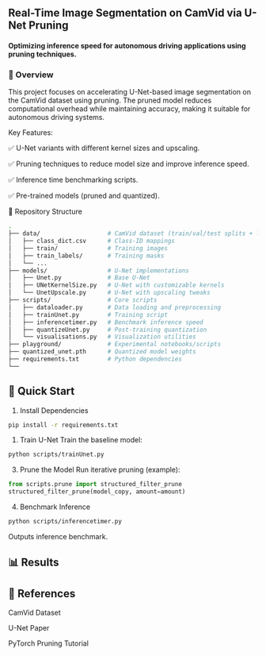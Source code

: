 ## Real-Time Image Segmentation on CamVid via U-Net Pruning
#### Optimizing inference speed for autonomous driving applications using pruning techniques.

### 📌 Overview
This project focuses on accelerating U-Net-based image segmentation on the CamVid dataset using pruning. The pruned model reduces computational overhead while maintaining accuracy, making it suitable for autonomous driving systems.

Key Features:

✅ U-Net variants with different kernel sizes and upscaling.

✅ Pruning techniques to reduce model size and improve inference speed.

✅ Inference time benchmarking scripts.

✅ Pre-trained models (pruned and quantized).

📂 Repository Structure
```bash
.
├── data/                   # CamVid dataset (train/val/test splits + labels)
│   ├── class_dict.csv      # Class-ID mappings
│   ├── train/              # Training images
│   ├── train_labels/       # Training masks
│   └── ...                 
├── models/                 # U-Net implementations
│   ├── Unet.py             # Base U-Net
│   ├── UNetKernelSize.py   # U-Net with customizable kernels
│   └── UnetUpscale.py      # U-Net with upscaling tweaks
├── scripts/                # Core scripts
│   ├── dataloader.py       # Data loading and preprocessing
│   ├── trainUnet.py        # Training script
│   ├── inferencetimer.py   # Benchmark inference speed
│   ├── quantizeUnet.py     # Post-training quantization
│   └── visualisations.py   # Visualization utilities
├── playground/             # Experimental notebooks/scripts
├── quantized_unet.pth      # Quantized model weights
├── requirements.txt        # Python dependencies
└── 
```

## 🚀 Quick Start
1. Install Dependencies
```bash
pip install -r requirements.txt
```
1. Train U-Net
Train the baseline model:

```bash
python scripts/trainUnet.py 
```
3. Prune the Model
Run iterative pruning (example):

```python
from scripts.prune import structured_filter_prune
structured_filter_prune(model_copy, amount=amount)
```
4. Benchmark Inference
```bash
python scripts/inferencetimer.py
```
Outputs inference benchmark.

## 📊 Results


## 📖 References
CamVid Dataset

U-Net Paper

PyTorch Pruning Tutorial